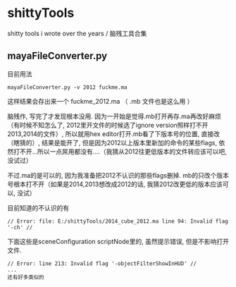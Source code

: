 shittyTools
===========

shitty tools i wrote over the years / 脑残工具合集

mayaFileConverter.py
-----

目前用法 

    mayaFileConverter.py -v 2012 fuckme.ma
  
这样结果会存出来一个 fuckme_2012.ma （ .mb 文件也是这么用 ）

脑残作, 写完了才发现根本没用. 因为一开始是觉得.mb打开再存.ma再改好麻烦（有时候不知怎么了, 2012里开文件的时候选了ignore version照样打不开2013,2014的文件）, 所以就用hex editor打开.mb看了下版本号的位置, 直接改（瞎猜的）, 结果是能开了, 但是因为2012以上版本里新加的命令的某些flags, 依然打不开...所以一点屌用都没有....（我猜从2012往更低版本的文件转应该可以吧, 没试过）

不过.ma的是可以的, 因为我准备把2012不认识的那些flags删掉. mb的只改个版本号根本打不开（如果是2014,2013想改成2012的话, 我猜2012改更低的版本应该可以, 没试）

目前知道的不认识的有

    // Error: file: E:/shittyTools/2014_cube_2012.ma line 94: Invalid flag '-ch' //
    
下面这些是sceneConfiguration scriptNode里的, 虽然提示错误, 但是不影响打开文件.

    // Error: line 213: Invalid flag '-objectFilterShowInHUD' // 
    ...
    还有好多类似的
